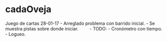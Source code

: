 # cadaOveja
Juego de cartas
28-01-17 - Arreglado problema con barrido inicial.
         - Se muestra pistas sobre donde iniciar.
         - TODO: 
              - Cronómetro con tiempo.
              - Logueo.
